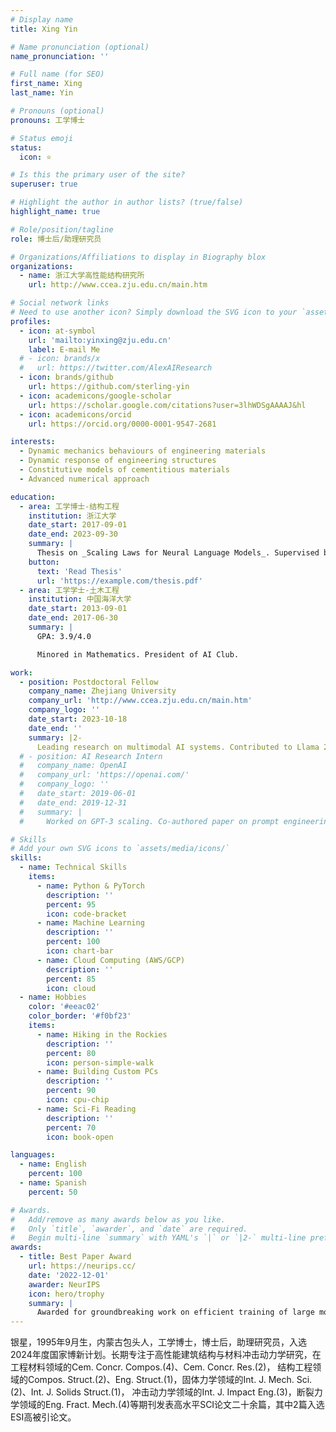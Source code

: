 ```yaml
---
# Display name
title: Xing Yin

# Name pronunciation (optional)
name_pronunciation: ''

# Full name (for SEO)
first_name: Xing
last_name: Yin

# Pronouns (optional)
pronouns: 工学博士

# Status emoji
status:
  icon: ⭐

# Is this the primary user of the site?
superuser: true

# Highlight the author in author lists? (true/false)
highlight_name: true

# Role/position/tagline
role: 博士后/助理研究员

# Organizations/Affiliations to display in Biography blox
organizations:
  - name: 浙江大学高性能结构研究所
    url: http://www.ccea.zju.edu.cn/main.htm

# Social network links
# Need to use another icon? Simply download the SVG icon to your `assets/media/icons/` folder.
profiles:
  - icon: at-symbol
    url: 'mailto:yinxing@zju.edu.cn'
    label: E-mail Me
  # - icon: brands/x
  #   url: https://twitter.com/AlexAIResearch
  - icon: brands/github
    url: https://github.com/sterling-yin
  - icon: academicons/google-scholar
    url: https://scholar.google.com/citations?user=3lhWDSgAAAAJ&hl
  - icon: academicons/orcid
    url: https://orcid.org/0000-0001-9547-2681

interests:
  - Dynamic mechanics behaviours of engineering materials
  - Dynamic response of engineering structures
  - Constitutive models of cementitious materials
  - Advanced numerical approach

education:
  - area: 工学博士-结构工程
    institution: 浙江大学
    date_start: 2017-09-01
    date_end: 2023-09-30
    summary: |
      Thesis on _Scaling Laws for Neural Language Models_. Supervised by Prof. Andrew Ng. Published 5 papers in NeurIPS and ICML, with 2 best paper awards.
    button:
      text: 'Read Thesis'
      url: 'https://example.com/thesis.pdf'
  - area: 工学学士-土木工程
    institution: 中国海洋大学
    date_start: 2013-09-01
    date_end: 2017-06-30
    summary: |
      GPA: 3.9/4.0

      Minored in Mathematics. President of AI Club.

work:
  - position: Postdoctoral Fellow
    company_name: Zhejiang University
    company_url: 'http://www.ccea.zju.edu.cn/main.htm'
    company_logo: ''
    date_start: 2023-10-18
    date_end: ''
    summary: |2-
      Leading research on multimodal AI systems. Contributed to Llama 2 and other open-source models. 50+ citations in 3 years.
  # - position: AI Research Intern
  #   company_name: OpenAI
  #   company_url: 'https://openai.com/'
  #   company_logo: ''
  #   date_start: 2019-06-01
  #   date_end: 2019-12-31
  #   summary: |
  #     Worked on GPT-3 scaling. Co-authored paper on prompt engineering.

# Skills
# Add your own SVG icons to `assets/media/icons/`
skills:
  - name: Technical Skills
    items:
      - name: Python & PyTorch
        description: ''
        percent: 95
        icon: code-bracket
      - name: Machine Learning
        description: ''
        percent: 100
        icon: chart-bar
      - name: Cloud Computing (AWS/GCP)
        description: ''
        percent: 85
        icon: cloud
  - name: Hobbies
    color: '#eeac02'
    color_border: '#f0bf23'
    items:
      - name: Hiking in the Rockies
        description: ''
        percent: 80
        icon: person-simple-walk
      - name: Building Custom PCs
        description: ''
        percent: 90
        icon: cpu-chip
      - name: Sci-Fi Reading
        description: ''
        percent: 70
        icon: book-open

languages:
  - name: English
    percent: 100
  - name: Spanish
    percent: 50

# Awards.
#   Add/remove as many awards below as you like.
#   Only `title`, `awarder`, and `date` are required.
#   Begin multi-line `summary` with YAML's `|` or `|2-` multi-line prefix and indent 2 spaces below.
awards:
  - title: Best Paper Award
    url: https://neurips.cc/
    date: '2022-12-01'
    awarder: NeurIPS
    icon: hero/trophy
    summary: |
      Awarded for groundbreaking work on efficient training of large models.
---
```


银星，1995年9月生，内蒙古包头人，工学博士，博士后，助理研究员，入选2024年度国家博新计划。长期专注于高性能建筑结构与材料冲击动力学研究，在工程材料领域的Cem. Concr. Compos.(4)、Cem. Concr. Res.(2)， 结构工程领域的Compos. Struct.(2)、Eng. Struct.(1)，固体力学领域的Int. J. Mech. Sci.(2)、Int. J. Solids Struct.(1)， 冲击动力学领域的Int. J. Impact Eng.(3)，断裂力学领域的Eng. Fract. Mech.(4)等期刊发表高水平SCI论文二十余篇，其中2篇入选ESI高被引论文。

